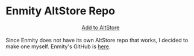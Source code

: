 # Enmity AltStore Repo
<div align='center'><a href='https://tinyurl.com/EnmityAltStoreRepo'>Add to AltStore</a></div><br>
Since Enmity does not have its own AltStore repo that works, I decided to make one myself. Enmity's GitHub is <a href='https://github.com/enmity-mod'>here</a>.
